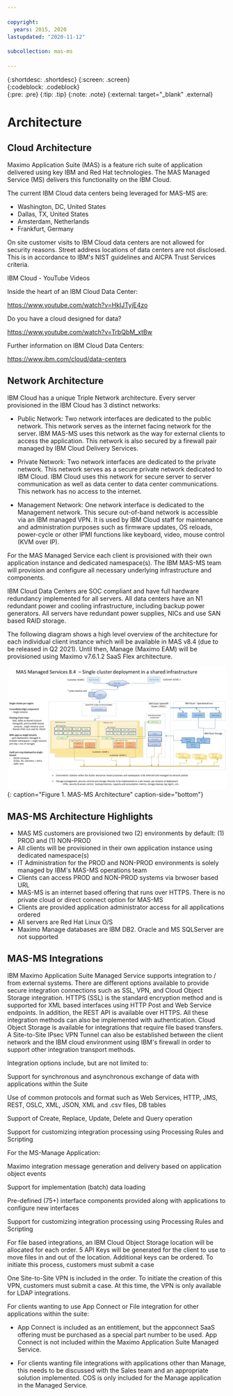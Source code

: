 ```yaml
---

copyright:
  years: 2015, 2020
lastupdated: "2020-11-12"

subcollection: mas-ms

---
```


{:shortdesc: .shortdesc}
{:screen: .screen}  
{:codeblock: .codeblock}  
{:pre: .pre}
{:tip: .tip}
{:note: .note}
{:external: target="_blank" .external}

# Architecture

## Cloud Architecture

Maximo Application Suite (MAS) is a feature rich suite of application delivered using key IBM and Red Hat technologies. The MAS Managed Service (MS) delivers this functionality on the IBM Cloud.

The current IBM Cloud data centers being leveraged for MAS-MS are:

- Washington, DC, United States
- Dallas, TX, United States
- Amsterdam, Netherlands
- Frankfurt, Germany
 
On site customer visits to IBM Cloud data centers are not allowed for security reasons. Street address locations of data centers are not disclosed. This is in accordance to IBM's NIST guidelines and AICPA Trust Services criteria.

IBM Cloud - YouTube Videos

Inside the heart of an IBM Cloud Data Center:

https://www.youtube.com/watch?v=HkIJTyjE4zo

Do you have a cloud designed for data?

https://www.youtube.com/watch?v=TrbQbM_xtBw

Further information on IBM Cloud Data Centers:

https://www.ibm.com/cloud/data-centers

## Network Architecture

IBM Cloud has a unique Triple Network architecture.  Every server provisioned in the IBM Cloud has 3 distinct networks:

* Public Network: Two network interfaces are dedicated to the public network.  This network serves as the internet facing network for the server.  IBM MAS-MS uses this network as the way for external clients to access the application. This network is also secured by a firewall pair managed by IBM Cloud Delivery Services. 

* Private Network: Two network interfaces are dedicated to the private network.  This network serves as a secure private network dedicated to IBM Cloud.  IBM Cloud uses this network for secure server to server communication as well as data center to data center communications.  This network has no access to the internet.

* Management Network: One network interface is dedicated to the Management network.  This secure out-of-band network is accessible via an IBM managed VPN.  It is used by IBM Cloud staff for maintenance and administration purposes such as firmware updates, OS reloads, power-cycle or other IPMI functions like keyboard, video, mouse control (KVM over IP).

For the MAS Managed Service each client is provisioned with their own application instance and dedicated namespace(s).  The IBM MAS-MS team will provision and configure all necessary underlying infrastructure and components.

IBM Cloud Data Centers are SOC compliant and have full hardware redundancy implemented for all servers. All data centers have an N1 redundant power and cooling infrastructure, including backup power generators. All servers have redundant power supplies, NICs and use SAN based RAID storage. 

The following diagram shows a high level overview of the architecture for each individual client instance which will be available in MAS v8.4 (due to be released in Q2 2021).  Until then, Manage (Maximo EAM) will be provisioned using Maximo v7.6.1.2 SaaS Flex architecture.

![MAS-MS Architecture](images/MAS-MS-Architecture.jpg "MAS-MS Architecture"){: caption="Figure 1. MAS-MS Architecture" caption-side="bottom"}

## MAS-MS Architecture Highlights

* MAS MS customers are provisioned two (2) environments by default: (1) PROD and (1) NON-PROD
* All clients will be provisioned in their own application instance using dedicated namespace(s)
* IT Administration for the PROD and NON-PROD environments is solely managed by IBM's MAS-MS operations team
* Clients can access PROD and NON-PROD systems via brwoser based URL
* MAS-MS is an internet based offering that runs over HTTPS. There is no private cloud or direct connect option for MAS-MS
* Clients are provided application administrator access for all applications ordered
* All servers are Red Hat Linux O/S
* Maximo Manage databases are IBM DB2.  Oracle and MS SQLServer are not supported

## MAS-MS Integrations

IBM Maximo Application Suite Managed Service supports integration to / from external systems. There are different options available to provide secure integration connections such as SSL, VPN, and Cloud Object Storage integration. HTTPS (SSL) is the standard encryption method and is supported for XML based interfaces using HTTP Post and Web Service endpoints. In addition, the REST API is available over HTTPS.   All these integration methods can also be implemented with authentication. Cloud Object Storage is available for integrations that require file based transfers. A Site-to-Site IPsec VPN Tunnel can also be established between the client network and the IBM cloud environment using IBM's firewall in order to support other integration transport methods.

 Integration options include, but are not limited to:

Support for synchronous and asynchronous exchange of data with applications within the Suite

Use of common protocols and format such as Web Services, HTTP, JMS, REST, OSLC, XML, JSON, XML and .csv files, DB tables

Support of Create, Replace, Update, Delete and Query operation

Support for customizing integration processing using Processing Rules and Scripting
     
For the MS-Manage Application:

Maximo integration message generation and delivery based on application object events

Support for implementation (batch) data loading

Pre-defined (75+) interface components provided along with applications to configure new interfaces

Support for customizing integration processing using Processing Rules and Scripting

For file based integrations, an IBM Cloud Object Storage location will be allocated for each order.  5 API Keys will be generated for the client to use to move files in and out of the location.  Additional keys can be ordered.  To initiate this process, customers must submit a case

One Site-to-Site VPN is included in the order.  To initiate the creation of this VPN, customers must submit a case.  At this time, the VPN is only available for LDAP integrations.

For clients wanting to use App Connect or File integration for other applications within the suite:

- App Connect is included as an entitlement, but the appconnect SaaS offering must be purchased as a special part number to be used.  App Connect is not included within the Maximo Application Suite Managed Service.

- For clients wanting file integrations with applications other than Manage, this needs to be discussed with the Sales team and an appropriate solution implemented.  COS is only included for the Manage application in the Managed Service.
